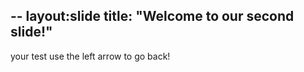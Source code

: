 --
layout:slide
title: "Welcome to our second slide!"
--
your test 
use the left arrow to go back!

